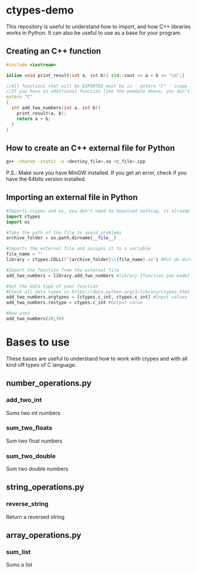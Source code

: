 # ctypes-demo
This repository is useful to understand how to import, and how C++ libraries works in Python.
It can also be useful to use as a base for your program.

## Creating an C++ function
``` c++
#include <iostream>

inline void print_result(int a, int b){ std::cout << a + b << "\n";}

//All functions that will be EXPORTED must be in ' extern "C" ' scope
//If you have an additional function like the exemple above, you don't need so.
extern "C"
{
  int add_two_numbers(int a, int b){
    print_result(a, b);
    return a + b;
  }
}
```

## How to create an C++ external file for Python
``` bash
g++ -shared -static -o <destiny_file>.so <c_file>.cpp
```
P.S.: Make sure you have MinGW installed. If you get an error, check if you have the 64bits version installed.

## Importing an external file in Python 
``` python
#Imports ctypes and os, you don't need to download nothing, it already comes with python
import ctypes
import os

#Take the path of the file to avoid problems
archive_folder = os.path.dirname(__file__)

#Imports the external file and assigns it to a variable
file_name = ""
library = ctypes.CDLL(f"{archive_folder}\\{file_name}.so") #Put de directory of the external file

#Import the function from the external file
add_two_numbers = library.add_two_numbers #library.{function you made}

#Set the data type of your function
#Check all data types in https://docs.python.org/3/library/ctypes.html
add_two_numbers.argtypes = [ctypes.c_int, ctypes.c_int] #Input values
add_two_numbers.restype = ctypes.c_int #Output value

#Now uses
add_two_numbers(20,30)
```



# Bases to use
These bases are useful to understand how to work with ctypes and with all kind off types of C language.
## number_operations.py
### add_two_int
Sums two int numbers

### sum_two_floats
Sum two float numbers

### sum_two_double
Sum two double numbers

## string_operations.py
### reverse_string
Return a reversed string

## array_operations.py
### sum_list
Sums a list
